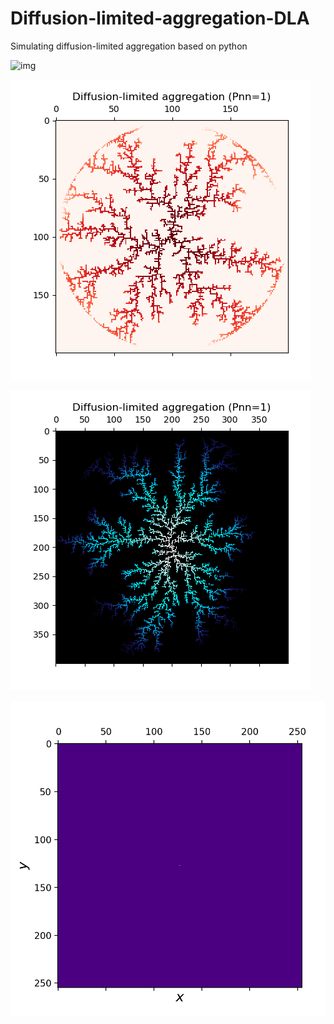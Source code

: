 # Diffusion-limited-aggregation-DLA
Simulating diffusion-limited aggregation based on python

![img](https://github.com/shepherdhenry/Diffusion-limited-aggregation-DLA/blob/main/gif/movie3d.gif)

![Image text](https://github.com/shepherdhenry/Diffusion-limited-aggregation-DLA/blob/main/image/eyes.png)

![Image text](https://github.com/shepherdhenry/Diffusion-limited-aggregation-DLA/blob/main/image/ice.png)

![img](https://github.com/shepherdhenry/Diffusion-limited-aggregation-DLA/blob/main/gif/movie_puplegold.gif)


